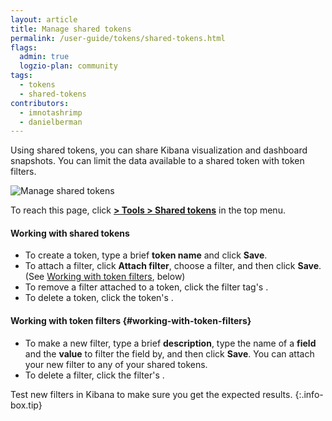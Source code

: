 ```yaml
---
layout: article
title: Manage shared tokens
permalink: /user-guide/tokens/shared-tokens.html
flags:
  admin: true
  logzio-plan: community
tags:
  - tokens
  - shared-tokens
contributors:
  - imnotashrimp
  - danielberman
---
```


Using shared tokens, you can share Kibana visualization and dashboard snapshots.
You can limit the data available to a shared token with token filters.

![Manage shared tokens]({{site.baseurl}}/images/access-and-authentication/access-and-authentication--shared-tokens.png)

To reach this page, click [**<i class="li li-gear"></i> > Tools > Shared tokens**](https://app.logz.io/#/dashboard/settings/shared-tokens) in the top menu.

#### Working with shared tokens

* To create a token,
  type a brief **token name** and click **Save**.
* To attach a filter,
  click **Attach filter**,
  choose a filter,
  and then click **Save**.
  (See [Working with token filters](#working-with-token-filters), below)
* To remove a filter attached to a token,
  click the filter tag's <i class="li li-x"></i>.
* To delete a token,
  click the token's <i class="li li-x"></i>.

#### Working with token filters {#working-with-token-filters}

* To make a new filter,
  type a brief **description**,
  type the name of a **field** and the **value** to filter the field by,
  and then click **Save**.
  You can attach your new filter to any of your shared tokens.
* To delete a filter,
  click the filter's <i class="li li-x"></i>.

Test new filters in Kibana to make sure you get the expected results.
{:.info-box.tip}